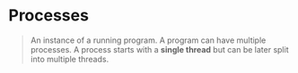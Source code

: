 # Processes

> An instance of a running program. A program can have multiple processes. A process starts with a **single thread** but can be later split into multiple threads.

